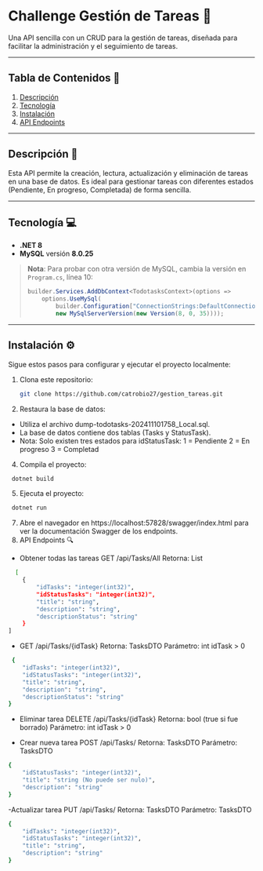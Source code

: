 # Challenge Gestión de Tareas 🚀

Una API sencilla con un CRUD para la gestión de tareas, diseñada para facilitar la administración y el seguimiento de tareas.

---

## Tabla de Contenidos 📖
1. [Descripción](#descripción)
2. [Tecnología](#tecnología)
3. [Instalación](#instalación)
4. [API Endpoints](#api-endpoints)

---

## Descripción 📝

Esta API permite la creación, lectura, actualización y eliminación de tareas en una base de datos. Es ideal para gestionar tareas con diferentes estados (Pendiente, En progreso, Completada) de forma sencilla.

---

## Tecnología 💻

- **.NET 8**
- **MySQL** versión **8.0.25**

> **Nota**: Para probar con otra versión de MySQL, cambia la versión en `Program.cs`, línea 10:
> ```csharp
> builder.Services.AddDbContext<TodotasksContext>(options =>
>     options.UseMySql(
>         builder.Configuration["ConnectionStrings:DefaultConnection"]?.ToString(), 
>         new MySqlServerVersion(new Version(8, 0, 35))));
> ```

---

## Instalación ⚙️

Sigue estos pasos para configurar y ejecutar el proyecto localmente:

1. Clona este repositorio:
   ```bash
   git clone https://github.com/catrobio27/gestion_tareas.git
   ```
2. Restaura la base de datos:
  - Utiliza el archivo dump-todotasks-202411101758_Local.sql.
  - La base de datos contiene dos tablas (Tasks y StatusTask).
  - Nota: Solo existen tres estados para idStatusTask:
    1 = Pendiente
    2 = En progreso
    3 = Completad
4. Compila el proyecto:
 ```bash
  dotnet build
```
5. Ejecuta el proyecto:
 ```bash
  dotnet run
```
7. Abre el navegador en https://localhost:57828/swagger/index.html para ver la documentación Swagger de los endpoints.
8. API Endpoints 🔍
  - Obtener todas las tareas
    GET /api/Tasks/All
    Retorna: List<TasksDTO>
```bash
  [
    {
        "idTasks": "integer(int32)",
        "idStatusTasks": "integer(int32)",
        "title": "string",
        "description": "string",
        "descriptionStatus": "string"
    }
]
```
 - GET /api/Tasks/{idTask}
    Retorna: TasksDTO
    Parámetro: int idTask > 0
```bash
 {
    "idTasks": "integer(int32)",
    "idStatusTasks": "integer(int32)",
    "title": "string",
    "description": "string",
    "descriptionStatus": "string"
}
```
 - Eliminar tarea
    DELETE /api/Tasks/{idTask}
    Retorna: bool (true si fue borrado)
    Parámetro: int idTask > 0
   
- Crear nueva tarea
    POST /api/Tasks/
    Retorna: TasksDTO
    Parámetro: TasksDTO
```bash
{
    "idStatusTasks": "integer(int32)",
    "title": "string (No puede ser nulo)",
    "description": "string"
}
```
-Actualizar tarea
  PUT /api/Tasks/
  Retorna: TasksDTO
  Parámetro: TasksDTO
```bash
{
    "idTasks": "integer(int32)",
    "idStatusTasks": "integer(int32)",
    "title": "string",
    "description": "string"
}
```


